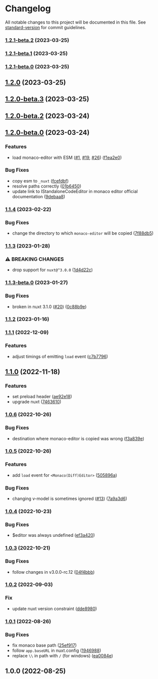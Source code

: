 # Changelog

All notable changes to this project will be documented in this file. See [standard-version](https://github.com/conventional-changelog/standard-version) for commit guidelines.

### [1.2.1-beta.2](https://github.com/e-chan1007/nuxt-monaco-editor/compare/v1.2.1-beta.1...v1.2.1-beta.2) (2023-03-25)

### [1.2.1-beta.1](https://github.com/e-chan1007/nuxt-monaco-editor/compare/v1.2.1-beta.0...v1.2.1-beta.1) (2023-03-25)

### [1.2.1-beta.0](https://github.com/e-chan1007/nuxt-monaco-editor/compare/v1.2.0...v1.2.1-beta.0) (2023-03-25)

## [1.2.0](https://github.com/e-chan1007/nuxt-monaco-editor/compare/v1.2.0-beta.3...v1.2.0) (2023-03-25)

## [1.2.0-beta.3](https://github.com/e-chan1007/nuxt-monaco-editor/compare/v1.2.0-beta.2...v1.2.0-beta.3) (2023-03-25)

## [1.2.0-beta.2](https://github.com/e-chan1007/nuxt-monaco-editor/compare/v1.2.0-beta.1...v1.2.0-beta.2) (2023-03-24)

## [1.2.0-beta.0](https://github.com/e-chan1007/nuxt-monaco-editor/compare/v1.1.4...v1.2.0-beta.0) (2023-03-24)


### Features

* load monaco-editor with ESM ([#1](https://github.com/e-chan1007/nuxt-monaco-editor/issues/1), [#19](https://github.com/e-chan1007/nuxt-monaco-editor/issues/19), [#26](https://github.com/e-chan1007/nuxt-monaco-editor/issues/26)) ([f1ea2e0](https://github.com/e-chan1007/nuxt-monaco-editor/commit/f1ea2e0bf31fbdc1adf7fcbb3b1184c5b6465aed))


### Bug Fixes

* copy esm to `_nuxt` ([fcefdbf](https://github.com/e-chan1007/nuxt-monaco-editor/commit/fcefdbf992bcbdc6a9d9b4ebed5ba490233be427))
* resolve paths correctly ([01b6450](https://github.com/e-chan1007/nuxt-monaco-editor/commit/01b645077abd7b602b30c9dbdda91372289a8d93))
* update link to IStandaloneCodeEditor in monaco editor official documentation ([9debaa8](https://github.com/e-chan1007/nuxt-monaco-editor/commit/9debaa8e33296ea4babe7eb6fe3bd06396479841))

### [1.1.4](https://github.com/e-chan1007/nuxt-monaco-editor/compare/v1.1.3...v1.1.4) (2023-02-22)


### Bug Fixes

* change the directory to which `monaco-editor` will be copied ([7f88db5](https://github.com/e-chan1007/nuxt-monaco-editor/commit/7f88db5ea359ae0b91ea7664872b9f908f26994a))

### [1.1.3](https://github.com/e-chan1007/nuxt-monaco-editor/compare/v1.1.3-beta.0...v1.1.3) (2023-01-28)


### ⚠ BREAKING CHANGES

* drop support for `nuxt@^3.0.0` ([1d4d22c](https://github.com/e-chan1007/nuxt-monaco-editor/commit/1d4d22cf094abad4b2f475151483b87c6a9b4589))

### [1.1.3-beta.0](https://github.com/e-chan1007/nuxt-monaco-editor/compare/v1.1.2...v1.1.3-beta.0) (2023-01-27)


### Bug Fixes

* broken in nuxt 3.1.0 ([#20](https://github.com/e-chan1007/nuxt-monaco-editor/issues/20)) ([0c88b9e](https://github.com/e-chan1007/nuxt-monaco-editor/commit/0c88b9e4523dffc909cf1e2cb9198f2814afd680))

### [1.1.2](https://github.com/e-chan1007/nuxt-monaco-editor/compare/v1.1.1...v1.1.2) (2023-01-16)

### [1.1.1](https://github.com/e-chan1007/nuxt-monaco-editor/compare/v1.1.0...v1.1.1) (2022-12-09)


### Features

* adjust timings of emitting `load` event ([c7b7796](https://github.com/e-chan1007/nuxt-monaco-editor/commit/c7b7796ec88be107a1d13a0a6c48473b4e858ebf))

## [1.1.0](https://github.com/e-chan1007/nuxt-monaco-editor/compare/v1.0.6...v1.1.0) (2022-11-18)


### Features

* set preload header ([ae92e18](https://github.com/e-chan1007/nuxt-monaco-editor/commit/ae92e18ef5fbd77114b6350526ad29313047c81e))
* upgrade nuxt ([7463610](https://github.com/e-chan1007/nuxt-monaco-editor/commit/7463610724557fdffeae450a359160c3ef26ef0c))

### [1.0.6](https://github.com/e-chan1007/nuxt-monaco-editor/compare/v1.0.5...v1.0.6) (2022-10-26)


### Bug Fixes

* destination where monaco-editor is copied was wrong ([f3a839e](https://github.com/e-chan1007/nuxt-monaco-editor/commit/f3a839eab2a6602aa582d772e7a54d8573237f81))

### [1.0.5](https://github.com/e-chan1007/nuxt-monaco-editor/compare/v1.0.4...v1.0.5) (2022-10-26)


### Features

* add `load` event for `<Monaco(Diff)Editor>` ([505896a](https://github.com/e-chan1007/nuxt-monaco-editor/commit/505896a35ee8b4a88874b32d8e702e87b67ef754))


### Bug Fixes

* changing v-model is sometimes ignored ([#13](https://github.com/e-chan1007/nuxt-monaco-editor/issues/13)) ([7a9a3d6](https://github.com/e-chan1007/nuxt-monaco-editor/commit/7a9a3d6e6305ec3ce1a2e9ed0fe317a7211781e3))

### [1.0.4](https://github.com/e-chan1007/nuxt-monaco-editor/compare/v1.0.3...v1.0.4) (2022-10-23)


### Bug Fixes

* $editor was always undefined ([ef3a420](https://github.com/e-chan1007/nuxt-monaco-editor/commit/ef3a420d805498e2b47f8b727b5d3b4ca1cb5eaf))

### [1.0.3](https://github.com/e-chan1007/nuxt-monaco-editor/compare/v1.0.2...v1.0.3) (2022-10-21)


### Bug Fixes

* follow changes in v3.0.0-rc.12 ([04f4bbb](https://github.com/e-chan1007/nuxt-monaco-editor/commit/04f4bbb4fbee89940108f2c54c03561f065ff9ad))

### [1.0.2](https://github.com/e-chan1007/nuxt-monaco-editor/compare/v1.0.1...v1.0.2) (2022-09-03)


### Fix

* update nuxt version constraint ([dde8980](https://github.com/e-chan1007/nuxt-monaco-editor/commit/dde898012a3313040121fac136f24d43f14e4f94))

### [1.0.1](https://github.com/e-chan1007/nuxt-monaco-editor/compare/v1.0.0...v1.0.1) (2022-08-26)


### Bug Fixes

* fix monaco base path ([25ef917](https://github.com/e-chan1007/nuxt-monaco-editor/commit/25ef91748507fc88bdf3710a372b96f4c5076da1))
* follow `app.baseURL` in nuxt.config ([1946988](https://github.com/e-chan1007/nuxt-monaco-editor/commit/1946988a839d036df2cac17e94877c561109cc97))
* replace `\\` in path with `/` (for windows) ([ea0084e](https://github.com/e-chan1007/nuxt-monaco-editor/commit/ea0084e03a83b1f9e73c51ef979bc77e8f645c43))

## 1.0.0 (2022-08-25)
